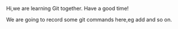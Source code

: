 Hi,we are learning Git together.
Have a good time!

We are going to record some git commands here,eg add and so on.
